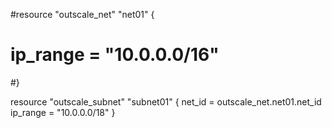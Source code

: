 #resource "outscale_net" "net01" {
#  ip_range = "10.0.0.0/16"
#}

resource "outscale_subnet" "subnet01" {
  net_id   = outscale_net.net01.net_id
  ip_range = "10.0.0.0/18"
}